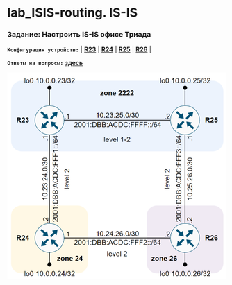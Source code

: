 # lab_ISIS-routing. IS-IS

###  Задание: Настроить IS-IS офисе Триада

**`Конфигурация устройств:`**   | **[R23](config/R23)** | **[R24](config/R24)** | **[R25](config/R25)** | **[R26](config/R26)** |

**`Ответы на вопросы:`** **[здесь](Result.md)**

![](https://github.com/gerasev1992/otus_NEP_24-25/blob/main/labs/labs_ISIS_routing/2025-01-16_13-08-56.png)

